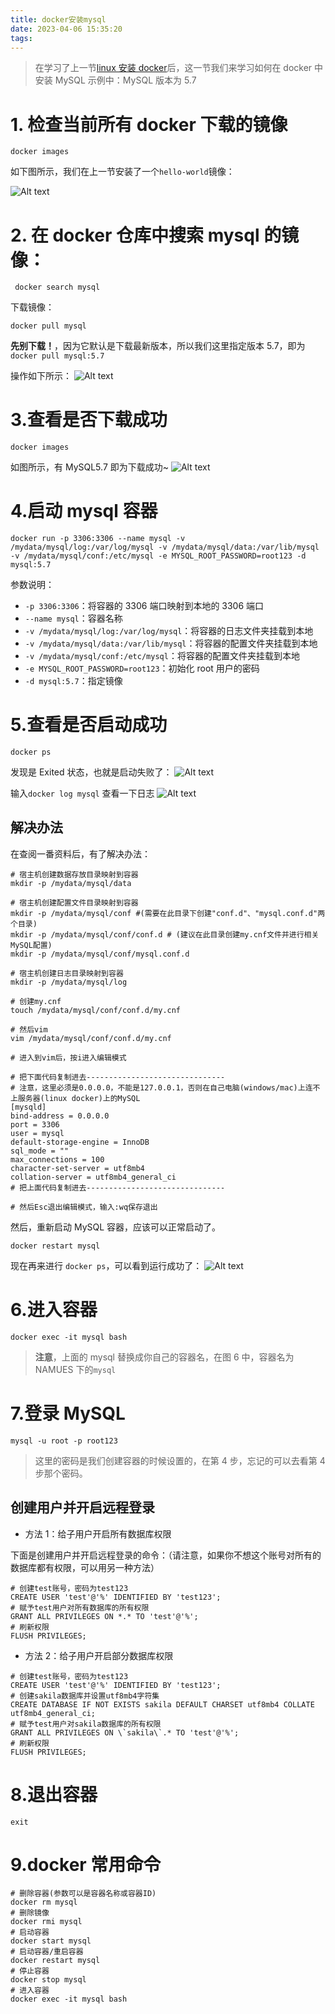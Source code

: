 ```yaml
---
title: docker安装mysql
date: 2023-04-06 15:35:20
tags:
---
```


> 在学习了上一节[linux 安装 docker](https://rento666.github.io/posts/3219586390)后，这一节我们来学习如何在 docker 中安装 MySQL
> 示例中：MySQL 版本为 5.7

# 1. 检查当前所有 docker 下载的镜像

```shell
docker images
```

如下图所示，我们在上一节安装了一个`hello-world`镜像：

![Alt text](1.png)

# 2. 在 docker 仓库中搜索 mysql 的镜像：

```shell
 docker search mysql
```

下载镜像：

```shell
docker pull mysql
```

**先别下载！**，因为它默认是下载最新版本，所以我们这里指定版本 5.7，即为`docker pull mysql:5.7`

操作如下所示：
![Alt text](2.png)

# 3.查看是否下载成功

```shell
docker images
```

如图所示，有 MySQL5.7 即为下载成功~
![Alt text](3.png)

# 4.启动 mysql 容器

```shell
docker run -p 3306:3306 --name mysql -v /mydata/mysql/log:/var/log/mysql -v /mydata/mysql/data:/var/lib/mysql -v /mydata/mysql/conf:/etc/mysql -e MYSQL_ROOT_PASSWORD=root123 -d mysql:5.7
```

参数说明：

- `-p 3306:3306`：将容器的 3306 端口映射到本地的 3306 端口
- `--name mysql`：容器名称
- `-v /mydata/mysql/log:/var/log/mysql`：将容器的日志文件夹挂载到本地
- `-v /mydata/mysql/data:/var/lib/mysql`：将容器的配置文件夹挂载到本地
- `-v /mydata/mysql/conf:/etc/mysql`：将容器的配置文件夹挂载到本地
- `-e MYSQL_ROOT_PASSWORD=root123`：初始化 root 用户的密码
- `-d mysql:5.7`：指定镜像

# 5.查看是否启动成功

```shell
docker ps
```

发现是 Exited 状态，也就是启动失败了：
![Alt text](4.png)

输入`docker log mysql` 查看一下日志
![Alt text](5.png)

## 解决办法

在查阅一番资料后，有了解决办法：

```shell
# 宿主机创建数据存放目录映射到容器
mkdir -p /mydata/mysql/data

# 宿主机创建配置文件目录映射到容器
mkdir -p /mydata/mysql/conf #(需要在此目录下创建"conf.d"、"mysql.conf.d"两个目录)
mkdir -p /mydata/mysql/conf/conf.d # (建议在此目录创建my.cnf文件并进行相关MySQL配置)
mkdir -p /mydata/mysql/conf/mysql.conf.d

# 宿主机创建日志目录映射到容器
mkdir -p /mydata/mysql/log

# 创建my.cnf
touch /mydata/mysql/conf/conf.d/my.cnf

# 然后vim
vim /mydata/mysql/conf/conf.d/my.cnf

# 进入到vim后，按i进入编辑模式

# 把下面代码复制进去-------------------------------
# 注意，这里必须是0.0.0.0，不能是127.0.0.1，否则在自己电脑(windows/mac)上连不上服务器(linux docker)上的MySQL
[mysqld]
bind-address = 0.0.0.0
port = 3306
user = mysql
default-storage-engine = InnoDB
sql_mode = ""
max_connections = 100
character-set-server = utf8mb4
collation-server = utf8mb4_general_ci
# 把上面代码复制进去-------------------------------

# 然后Esc退出编辑模式，输入:wq保存退出
```

然后，重新启动 MySQL 容器，应该可以正常启动了。

```shell
docker restart mysql
```

现在再来进行 `docker ps`，可以看到运行成功了：
![Alt text](6.png)

# 6.进入容器

```shell
docker exec -it mysql bash
```

> **注意**，上面的 mysql 替换成你自己的容器名，在图 6 中，容器名为 NAMUES 下的`mysql`

# 7.登录 MySQL

```shell
mysql -u root -p root123
```

> 这里的密码是我们创建容器的时候设置的，在第 4 步，忘记的可以去看第 4 步那个密码。

## 创建用户并开启远程登录

- 方法 1：给子用户开启所有数据库权限

下面是创建用户并开启远程登录的命令：（请注意，如果你不想这个账号对所有的数据库都有权限，可以用另一种方法）

```shell
# 创建test账号，密码为test123
CREATE USER 'test'@'%' IDENTIFIED BY 'test123';
# 赋予test用户对所有数据库的所有权限
GRANT ALL PRIVILEGES ON *.* TO 'test'@'%';
# 刷新权限
FLUSH PRIVILEGES;
```

- 方法 2：给子用户开启部分数据库权限

```shell
# 创建test账号，密码为test123
CREATE USER 'test'@'%' IDENTIFIED BY 'test123';
# 创建sakila数据库并设置utf8mb4字符集
CREATE DATABASE IF NOT EXISTS sakila DEFAULT CHARSET utf8mb4 COLLATE utf8mb4_general_ci;
# 赋予test用户对sakila数据库的所有权限
GRANT ALL PRIVILEGES ON \`sakila\`.* TO 'test'@'%';
# 刷新权限
FLUSH PRIVILEGES;
```

# 8.退出容器

```shell
exit
```

# 9.docker 常用命令

```shell
# 删除容器(参数可以是容器名称或容器ID)
docker rm mysql
# 删除镜像
docker rmi mysql
# 启动容器
docker start mysql
# 启动容器/重启容器
docker restart mysql
# 停止容器
docker stop mysql
# 进入容器
docker exec -it mysql bash
```

